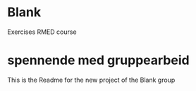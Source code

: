 # Blank
Exercises RMED course


# spennende med gruppearbeid

This is the Readme for the new project of the Blank group

